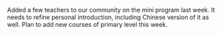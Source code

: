 


Added a few teachers to our community on the mini program last week. It needs to refine personal introduction, including Chinese version of it as well. Plan to add new courses of primary level this week.
